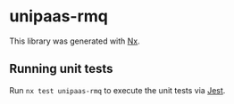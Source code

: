 # unipaas-rmq

This library was generated with [Nx](https://nx.dev).

## Running unit tests

Run `nx test unipaas-rmq` to execute the unit tests via [Jest](https://jestjs.io).
